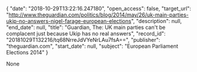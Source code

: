 {
  "date": "2018-10-29T13:22:16.247180", 
  "open_access": false, 
  "target_url": "http://www.theguardian.com/politics/blog/2014/may/26/uk-main-parties-ukip-no-answers-nigel-farage-european-elections", 
  "description": null, 
  "end_date": null, 
  "title": "Guardian, The: UK main parties can't be complacent just because Ukip has no real answers", 
  "record_id": "20181029T132216/tq68NrreJdVYeNrLAu7fsA==", 
  "publisher": "theguardian.com", 
  "start_date": null, 
  "subject": "European Parliament Elections 2014"
}

None